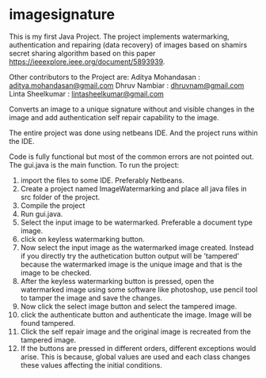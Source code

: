 imagesignature
==============

This is my first Java Project. The project implements watermarking, authentication and repairing (data recovery) of images based on shamirs secret sharing algorithm based on this paper https://ieeexplore.ieee.org/document/5893939. 

Other contributors to the Project are:
Aditya Mohandasan : aditya.mohandasan@gmail.com
Dhruv Nambiar : dhruvnam@gmail.com
Linta Sheelkumar : lintasheelkumar@gmail.com

Converts an image to a unique signature without and visible changes in the image and add authentication self repair capability to the image.

The entire project was done using netbeans IDE.
And the project runs within the IDE. 

Code is fully functional but most of the common errors are not pointed out. The gui.java is the main function.
To run the project:

1. import the files to some IDE. Preferably Netbeans.
2. Create a project named ImageWatermarking and place all java files in src folder of the project.
3. Compile the project
4. Run gui.java.
5. Select the input image to  be watermarked. Preferable a document type image.
6. click on keyless watermarking button.
7. Now select the input image as the watermarked image created. Instead if you directly try the authetication button output will be 'tampered' because the watermarked image is the unique image and that is the image to  be checked.
8. After the keyless watermarking button is pressed, open the watermarked image using some software like photoshop, use pencil tool to tamper the image and save the changes.
9. Now click the select image button and select the tampered image.
10. click the authenticate button and authenticate the image. Image will be found tampered.
11. Click the self repair image and the original image is recreated from the tampered image.
12. If the buttons are pressed in different orders, different exceptions would arise. This is because, global values are used and each class changes these values affecting the initial conditions.

